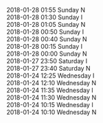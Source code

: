 2018-01-28 01:55 Sunday  N  
2018-01-28 01:30 Sunday  I  
2018-01-28 01:05 Sunday  N  
2018-01-28 00:50 Sunday  I  
2018-01-28 00:40 Sunday  N  
2018-01-28 00:15 Sunday  I  
2018-01-28 00:00 Sunday  N  
2018-01-27 23:50 Saturday  I  
2018-01-27 23:40 Saturday  N  
2018-01-24 12:25 Wednesday  I  
2018-01-24 12:10 Wednesday  N  
2018-01-24 11:35 Wednesday  I  
2018-01-24 11:30 Wednesday  N  
2018-01-24 10:15 Wednesday  I  
2018-01-24 10:10 Wednesday  N  
